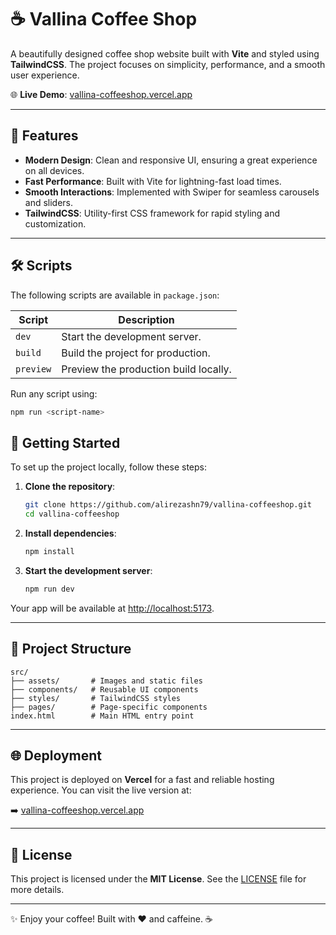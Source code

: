 # ☕ Vallina Coffee Shop

A beautifully designed coffee shop website built with **Vite** and styled using **TailwindCSS**. The project focuses on simplicity, performance, and a smooth user experience.

🌐 **Live Demo**: [vallina-coffeeshop.vercel.app](https://vallina-coffeeshop.vercel.app)

---

## 🌟 Features

- **Modern Design**: Clean and responsive UI, ensuring a great experience on all devices.
- **Fast Performance**: Built with Vite for lightning-fast load times.
- **Smooth Interactions**: Implemented with Swiper for seamless carousels and sliders.
- **TailwindCSS**: Utility-first CSS framework for rapid styling and customization.

---

## 🛠️ Scripts

The following scripts are available in `package.json`:

| Script      | Description                                |
|-------------|--------------------------------------------|
| `dev`       | Start the development server.             |
| `build`     | Build the project for production.         |
| `preview`   | Preview the production build locally.     |

Run any script using:

```bash
npm run <script-name>
```

## 🚀 Getting Started

To set up the project locally, follow these steps:

1. **Clone the repository**:
   ```bash
   git clone https://github.com/alirezashn79/vallina-coffeeshop.git
   cd vallina-coffeeshop
   ```

2. **Install dependencies**:
   ```bash
   npm install
   ```

3. **Start the development server**:
   ```bash
   npm run dev
   ```

Your app will be available at [http://localhost:5173](http://localhost:5173).

---

## 📂 Project Structure

```plaintext
src/
├── assets/       # Images and static files
├── components/   # Reusable UI components
├── styles/       # TailwindCSS styles
├── pages/        # Page-specific components
index.html        # Main HTML entry point
```

---

## 🌐 Deployment

This project is deployed on **Vercel** for a fast and reliable hosting experience. You can visit the live version at:

➡️ [vallina-coffeeshop.vercel.app](https://vallina-coffeeshop.vercel.app)

---

## 📄 License

This project is licensed under the **MIT License**. See the [LICENSE](./LICENSE) file for more details.

---

✨ Enjoy your coffee! Built with ❤️ and caffeine. ☕
```
